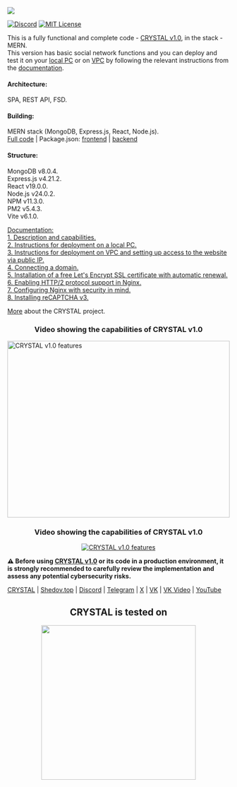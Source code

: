 [<img src="https://shedov.top/ru/wp-content/images/logo_crystal-v1.0_github_25.png">](https://shedov.top/description-and-capabilities-of-crystal-v1-0/)

[![Discord](https://img.shields.io/discord/1006372235172384849?style=for-the-badge&logo=5865F2&logoColor=black&labelColor=black&color=%23f3f3f3
)](https://discord.gg/ENB7RbxVZE)
[![MIT License](https://img.shields.io/badge/license-MIT-blue.svg?style=for-the-badge&logo=5865F2&logoColor=black&labelColor=black&color=%23f3f3f3)](https://github.com/CrystalSystems/crystal-v1.0/blob/main/LICENSE)


This is a fully functional and complete code - [CRYSTAL v1.0](https://shedov.top/description-and-capabilities-of-crystal-v1-0/), in the stack - MERN.<br/>
This version has basic social network functions and you can deploy and test it on your [local PC](https://shedov.top/instructions-for-deploying-crystal-v1-0-on-a-local-pc/) or on [VPC](https://shedov.top/instructions-for-deploying-crystal-v1-0-on-vpc-and-setting-up-access-to-the-site-via-public-ip/) by following the relevant instructions from the [documentation](https://shedov.top/documentation-crystal/).<br/>

#### Architecture:<br/>
SPA, REST API, FSD.

#### Building:<br/>
MERN stack (MongoDB, Express.js, React, Node.js).<br/>
[Full code](https://github.com/CrystalSystems/crystal-v1.0/) | Package.json: [frontend](https://github.com/CrystalSystems/crystal-v1.0/blob/main/frontend/package.json) | [backend](https://github.com/CrystalSystems/crystal-v1.0/blob/main/backend/package.json)<br/>

#### Structure:<br/>
MongoDB v8.0.4.<br/>
Express.js v4.21.2.<br/>
React v19.0.0.<br/>
Node.js v24.0.2.<br/>
NPM v11.3.0.<br/>
PM2 v5.4.3.<br/>
Vite v6.1.0.<br/>

[Documentation:](https://shedov.top/documentation-crystal/)<br/>
[1. Description and capabilities.](https://shedov.top/description-and-capabilities-of-crystal-v1-0/)<br/>
[2. Instructions for deployment on a local PC.](https://shedov.top/instructions-for-deploying-crystal-v1-0-on-a-local-pc/)<br/>
[3. Instructions for deployment on VPC and setting up access to the website via public IP.](https://shedov.top/instructions-for-deploying-crystal-v1-0-on-vpc-and-setting-up-access-to-the-website-via-public-ip/)<br/>
[4. Connecting a domain.](https://shedov.top/connecting-a-domain-to-the-crystal-v1-0-project/)<br/>
[5. Installation of a free Let's Encrypt SSL certificate with automatic renewal.](https://shedov.top/installation-of-a-free-lets-encrypt-ssl-certificate-with-automatic-renewal-for-the-domain-of-the-crystal-v1-0-project/)<br/>
[6. Enabling HTTP/2 protocol support in Nginx.](https://shedov.top/enabling-http-2-protocol-support-in-nginx-on-the-crystal-v1-0-project/)<br/>
[7. Configuring Nginx with security in mind.](https://shedov.top/configuring-nginx-server-with-security-in-mind-on-the-crystal-v1-0-project//)<br/>
[8. Installing reCAPTCHA v3.](https://shedov.top/installing-recaptcha-v3-on-the-crystal-v1-0-project/)<br/>

[More](https://shedov.top/about-the-crystal-project/) about the CRYSTAL project.<br/>

<h3 align="center">Video showing the capabilities of CRYSTAL v1.0</h3>
<a href="https://www.youtube.com/watch?v=c56AkM3ms4o" target="_blank">
  <img src="https://shedov.top/wp-content/images/crystal.v1.0-presentation-video-preview.webp" style="width: 100%; max-width: 100%; height: 400px;" alt="CRYSTAL v1.0 features"/>
</a>


<h3 align="center">Video showing the capabilities of CRYSTAL v1.0</h3>
<p align="center">
  <a href="https://www.youtube.com/watch?v=c56AkM3ms4o" target="_blank">
    <img src="https://shedov.top/wp-content/images/crystal.v1.0-presentation-video-preview.webp" alt="CRYSTAL v1.0 features">
  </a>
</p>

**⚠️ Before using [CRYSTAL v1.0](https://github.com/CrystalSystems/crystal-v1.0) or its code in a production environment, it is strongly recommended to carefully review the implementation and assess any potential cybersecurity risks.**<br/>

[CRYSTAL](https://crysty.ru/) | [Shedov.top](https://shedov.top/) | [Discord](https://discord.gg/ENB7RbxVZE) | [Telegram](https://t.me/ShedovChannel) | [X](https://x.com/AndrewShedov) | [VK](https://vk.com/shedovclub) | [VK Video](https://vkvideo.ru/@shedovclub) | [YouTube](https://www.youtube.com/@AndrewShedov)

<h2 align="center"><strong>CRYSTAL is tested on</strong></h2>

<p align="center">
  <a href="https://www.browserstack.com/">
    <img src="https://shedov.top/wp-content/images/browserstack-logo-global.svg" width="350" />
  </a>
</p>
 